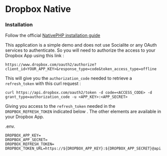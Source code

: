 # Dropbox Native

### Installation

Follow the official [NativePHP installation guide](https://nativephp.com/docs/1/getting-started/installation)

This application is a simple demo and does not use Socialite or any OAuth services to authenticate. So you will need to authorize the access to your Dropbox App using this link :

`https://www.dropbox.com/oauth2/authorize?client_id<YOUR_APP_KEY>&response_type=code&token_access_type=offline`

This will give you the `authorization_code` needed to retrieve a `refresh_token` with this curl request :

`curl https://api.dropbox.com/oauth2/token -d code=<ACCESS_CODE> -d grant_type=authorization_code -u <APP_KEY>:<APP_SECRET>`

Giving you access to the `refresh_token` needed in the `DROPBOX_REFRESH_TOKEN` indicated below . The other elements are available in your Dropbox App.

.env.

```env
DROPBOX_APP_KEY=
DROPBOX_APP_SECRET=
DROPBOX_REFRESH_TOKEN=
DROPBOX_TOKEN_URL=https://${DROPBOX_APP_KEY}:${DROPBOX_APP_SECRET}@api.dropbox.com/oauth2/token
```
